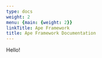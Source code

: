 ```yaml
---
type: docs
weight: 2
menu: {main: {weight: 2}}
linkTitle: Ape Framework
title: Ape Framework Documentation
---
```


Hello!
